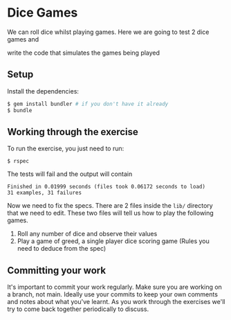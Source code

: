 # Dice Games

We can roll dice whilst playing games. Here we are going to test 2 dice games and

write the code that simulates the games being played

## Setup

Install the dependencies:

```bash
$ gem install bundler # if you don't have it already
$ bundle
```

## Working through the exercise

To run the exercise, you just need to run:

```
$ rspec
```

The tests will fail and the output will contain

```
Finished in 0.01999 seconds (files took 0.06172 seconds to load)
31 examples, 31 failures
```

Now we need to fix the specs. There are 2 files inside the `lib/` directory that we need to edit.
These two files will tell us how to play the following games.

1. Roll any number of dice and observe their values
2. Play a game of greed, a single player dice scoring game (Rules you need to deduce from the spec)

## Committing your work

It's important to commit your work regularly. Make sure you are working on a
branch, not main. Ideally use your commits to keep your own
comments and notes about what you've learnt. As you work through the exercises
we'll try to come back together periodically to discuss.
